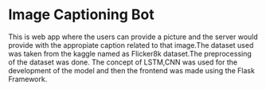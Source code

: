 # Image Captioning Bot

This is web app where the users can provide a picture and the server would provide with the appropiate caption related to that image.The dataset used was taken from the kaggle named as Flicker8k dataset.The preprocessing of the dataset was done. The concept of LSTM,CNN was used for the development of the model and then the frontend was made using the Flask Framework.


